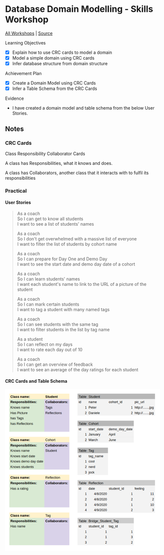 # Database Domain Modelling - Skills Workshop

[All Workshops](README.md) | [Source](https://github.com/makersacademy/skills-workshops/blob/master/week-4/domain_modelling_student_directory_using_crc_cards/README.md)

Learning Objectives

- [x] Explain how to use CRC cards to model a domain
- [x] Model a simple domain using CRC cards
- [x] Infer database structure from domain structure

Achievement Plan

- [x] Create a Domain Model using CRC Cards
- [x] Infer a Table Schema from the CRC Cards

Evidence

- I have created a domain model and table schema from the below User Stories.

## Notes

### CRC Cards

Class Responsibility Collaborator Cards

A class has Responsibilities, what it knows and does.

A class has Collaborators, another class that it interacts with to fulfil its responsibilities

### Practical

#### User Stories

> As a coach  
> So I can get to know all students  
> I want to see a list of students' names
> 
> As a coach  
> So I don't get overwhelmed with a massive list of everyone  
> I want to filter the list of students by cohort name
> 
> As a coach  
> So I can prepare for Day One and Demo Day  
> I want to see the start date and demo day date of a cohort
> 
> As a coach  
> So I can learn students' names  
> I want each student's name to link to the URL of a picture of the student
> 
> As a coach  
> So I can mark certain students  
> I want to tag a student with many named tags
> 
> As a coach  
> So I can see students with the same tag  
> I want to filter students in the list by tag name
> 
> As a student  
> So I can reflect on my days  
> I want to rate each day out of 10
> 
> As a coach  
> So I can get an overview of feedback  
> I want to see an average of the day ratings for each student

#### CRC Cards and Table Schema

![CRC Cards and Table Schema](../images/database_domain_model_diagram.png)
